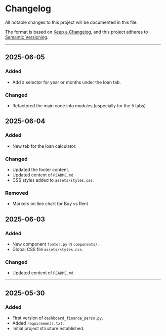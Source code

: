 # Changelog

All notable changes to this project will be documented in this file.

The format is based on [Keep a Changelog](https://keepachangelog.com/en/1.0.0/), and this project adheres to [Semantic Versioning](https://semver.org/).

---

## 2025-06-05

### Added

- Add a selector for year or months under the loan tab.

### Changed

- Refactored the main code into modules (especially for the 5 tabs)

## 2025-06-04

### Added

- New tab for the loan calculator.

### Changed

- Updated the footer content.
- Updated content of `README.md`.
- CSS styles added to `assets/styles.css`.

### Removed

- Markers on line chart for Buy vs Rent

## 2025-06-03

### Added

- New component `footer.py` in `components/`.
- Global CSS file `assets/styles.css`.

### Changed

- Updated content of `README.md`.

---

## 2025-05-30

### Added

- First version of `dashboard_finance_perso.py`.
- Added `requirements.txt`.
- Initial project structure established.
